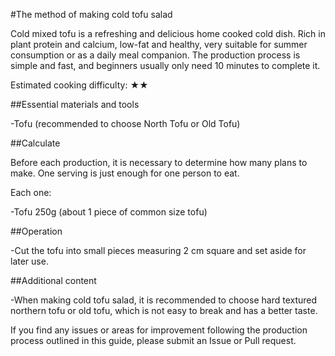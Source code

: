 #The method of making cold tofu salad

Cold mixed tofu is a refreshing and delicious home cooked cold dish. Rich in plant protein and calcium, low-fat and healthy, very suitable for summer consumption or as a daily meal companion. The production process is simple and fast, and beginners usually only need 10 minutes to complete it.

Estimated cooking difficulty: ★★

##Essential materials and tools

-Tofu (recommended to choose North Tofu or Old Tofu)

##Calculate

Before each production, it is necessary to determine how many plans to make. One serving is just enough for one person to eat.

Each one:

-Tofu 250g (about 1 piece of common size tofu)

##Operation

-Cut the tofu into small pieces measuring 2 cm square and set aside for later use.

##Additional content

-When making cold tofu salad, it is recommended to choose hard textured northern tofu or old tofu, which is not easy to break and has a better taste.

If you find any issues or areas for improvement following the production process outlined in this guide, please submit an Issue or Pull request.